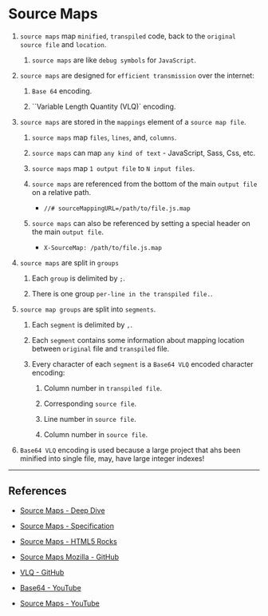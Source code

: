 # Source Maps

1. `source maps` map `minified`, `transpiled` code, back to the `original source file` and `location`.

    1. `source maps` are like `debug symbols` for `JavaScript`.

2. `source maps` are designed for `efficient transmission` over the internet:

    1. `Base 64` encoding.

    2. ``Variable Length Quantity (VLQ)` encoding.

3. `source maps` are stored in the `mappings` element of a `source map file`.

    1. `source maps` map `files`, `lines`, and, `columns`.

    2. `source maps` can map `any kind of text` - JavaScript, Sass, Css, etc.

    3. `source maps` map `1 output file` to `N input files`.

    4. `source maps` are referenced from the bottom of the main `output file` on a relative path.

        * `//# sourceMappingURL=/path/to/file.js.map`

    5. `source maps` can also be referenced by setting a special header on the main `output file`.

        * `X-SourceMap: /path/to/file.js.map`

4. `source maps` are split in `groups`

    1. Each `group` is delimited by `;`.

    2. There is one group `per-line in the transpiled file.`.

5. `source map groups` are split into `segments`.

    1. Each `segment` is delimited by `,`.

    2. Each `segment` contains some information about mapping location between `original` file and `transpiled` file.

    3. Every character of each `segment` is a `Base64 VLQ` encoded character encoding:

        1. Column number in `transpiled file`.

        2. Corresponding `source file`.

        3. Line number in `source file`.

        4. Column number in `source file`.

6. `Base64 VLQ` encoding is used because a large project that ahs been minified into single file, may, have large integer indexes!

---

## References

* [Source Maps - Deep Dive](https://medium.com/@trungutt/yet-another-explanation-on-sourcemap-669797e418ce)

* [Source Maps - Specification](https://sourcemaps.info/spec.html)

* [Source Maps - HTML5 Rocks](https://www.html5rocks.com/en/tutorials/developertools/sourcemaps/)

* [Source Maps Mozilla - GitHub](https://github.com/mozilla/source-map)

* [VLQ - GitHub](https://github.com/Rich-Harris/vlq)

* [Base64 - YouTube](https://www.youtube.com/watch?time_continue=221&v=8qkxeZmKmOY&feature=emb_titlee)

* [Source Maps - YouTube](https://www.youtube.com/watch?3&v=6LI0BJIiamg)


